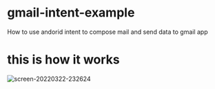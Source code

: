 # gmail-intent-example
How to use andorid intent to compose mail and send data to gmail app

# this is how it works
![screen-20220322-232624](https://user-images.githubusercontent.com/85408038/159548505-f80e6c48-954f-4f28-aa0f-65d7a36590d1.gif)

